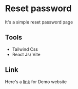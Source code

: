 # Reset password

It's a simple reset password page
## Tools

- Tailwind Css
- React Js/ Vite

## Link

Here's a [link](https://reset-password.vercel.app/) for Demo website
